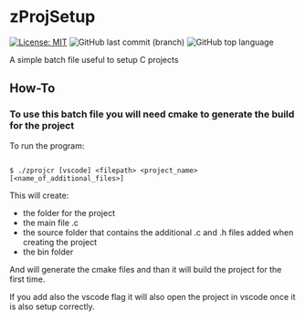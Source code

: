 # zProjSetup

[![License: MIT](https://img.shields.io/badge/License-MIT-yellow.svg)](https://opensource.org/licenses/MIT)
![GitHub last commit (branch)](https://img.shields.io/github/last-commit/zLouis043/zProjSetup/main)
![GitHub top language](https://img.shields.io/github/languages/top/zLouis043/zProjSetup)

A simple batch file useful to setup C projects 

## How-To

### To use this batch file you will need cmake to generate the build for the project

To run the program:

```console

$ ./zprojcr [vscode] <filepath> <project_name> [<name_of_additional_files>]

```

This will create:
- the folder for the project
- the main file .c
- the source folder that contains the additional .c and .h files added when creating the project 
- the bin folder

And will generate the cmake files and than it will build the project for the first time.

If you add also the vscode flag it will also open the project in vscode once it is also setup correctly. 
